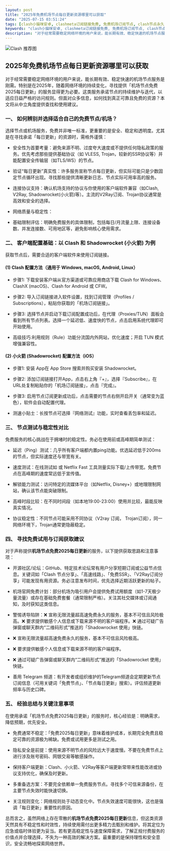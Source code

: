 ```yaml
---
layout: post
title: "2025年免费机场节点每日更新资源哪里可以获取"
date: "2025-07-15 03:51:24"
tags: [clash小猫咪安卓, clashmeta订阅链接免费, 免费机场订阅节点, clash节点永久多少钱, clash手机端突然用不了]
keywords: "clash小猫咪安卓, clashmeta订阅链接免费, 免费机场订阅节点, clash节点永久多少钱, clash手机端突然用不了"
description: "对于经常需要稳定网络环境的用户来说，能长期有效、稳定快速的机场节点服务是刚需。特别是在2025年，随着网络环境的持续变化，寻找提供「机场节点免费2025每日更新」的服务显得更为必要。这类服务承诺节点的持续维护与迭代，以适应日益严格的访问规则。但面对众多信息，如何找到真正可靠且免费的资源？本文将从中立角度提供查找和使用建议。"
---
```


![Clash 推荐图](https://clashjd.github.io/assets/img/稳定订阅机场推荐.png)

## 2025年免费机场节点每日更新资源哪里可以获取

对于经常需要稳定网络环境的用户来说，能长期有效、稳定快速的机场节点服务是刚需。特别是在2025年，随着网络环境的持续变化，寻找提供「机场节点免费2025每日更新」的服务显得更为必要。这类服务承诺节点的持续维护与迭代，以适应日益严格的访问规则。但面对众多信息，如何找到真正可靠且免费的资源？本文将从中立角度提供查找和使用建议。

### 一、 如何辨别并选择适合自己的免费节点/机场？

选择节点或机场服务，免费并非唯一标准，更重要的是安全、稳定和透明度。尤其是在寻找承诺「每日更新」的资源时，需格外谨慎：

- 安全性为首要考量：避免来源不明、过度夸大速度或不提供任何隐私政策的服务。优先考虑那些提供基础协议（如 VLESS, Trojan，较新的SSR协议等）并能配置安全传输层（如TLS/WS）的节点。

- 验证“每日更新”真实性：许多服务宣称节点每日更新，但实际可能只是少数固定节点循环出现。寻找那些提供清晰更新日志、节点实际可用率高的服务。

- 连接协议支持：确认机场支持的协议与你使用的客户端软件兼容（如Clash, V2Ray, Shadowrocket(小火箭)等）。主流的V2Ray订阅、Trojan协议通常是高效和安全的选择。

- 网络质量与稳定性：

- 基础限制评估：明确免费服务的具体限制，包括每日/月流量上限、连接设备数、并发连接数、可用地区等，避免影响核心使用需求。

### 二、 客户端配置基础：以 Clash 和 Shadowrocket (小火箭) 为例

获取节点后，需要合适的客户端软件来使用订阅链接。

#### (1) Clash 配置方法（通用于 Windows, macOS, Android, Linux）

- 步骤1: 下载安装客户端从官方渠道或可靠应用商店下载 Clash for Windows、ClashX (macOS)、Clash for Android 或 CFW。

- 步骤2: 导入订阅链接进入软件设置，找到订阅管理（Profiles / Subscriptions），粘贴你获取的「机场订阅链接」。

- 步骤3: 选择节点并启动下载订阅配置成功后，在代理（Proxies/TUN）面板会看到所有节点列表。选择一个延迟低、速度快的节点，点击启用系统代理即可开始使用。

- 高级技巧:利用规则（Rule）功能分流国内外网站，优化速度；开启 TUN 模式增强兼容性。

#### (2) 小火箭 (Shadowrocket) 配置方法（iOS）

- 步骤1: 安装 App在 App Store 搜索并购买安装 Shadowrocket。

- 步骤2: 添加订阅链接打开App，点击右上角『+』，选择『Subscribe』，在URL处复制粘贴你的「机场订阅链接」，点击『完成』。

- 步骤3: 启用节点订阅更新成功后，点击需要的节点右侧开启开关（通常变为蓝色），软件会自动配置代理。

- 测速小贴士：长按节点可选择『网络测试』功能，实时查看丢包率和延迟。

### 三、 节点测试与稳定性对比

免费服务的核心挑战在于拥堵时的稳定性。务必在使用前或高峰期简单测试：

- 延迟（Ping）测试：几乎所有客户端都内置ping功能。优选延迟低于200ms的节点，但实际速度还与带宽有关。

- 速度测试：在线测试如 或 Netflix Fast 工具测量实际下载/上传带宽。免费节点在高峰期的速度常远低于宣传值。

- 解锁能力测试：访问特定的流媒体平台（如Netflix, Disney+）或地理限制网站，确认该节点能突破限制。

- 高峰时段比较：在不同时间段（如本地19:00-23:00）使用并比较，最能反映真实情况。

- 协议稳定性：不同节点可能采用不同协议（V2ray 订阅， Trojan订阅），同一网络环境下，Trojan通常更隐蔽稳定。

### 四、 寻找免费试用与订阅获取建议

对于声称提供**机场节点免费2025每日更新**的服务，以下提供获取思路和注意事项：

- 开源社区/论坛：GitHub、特定技术论坛常有用户分享短期订阅或公益节点信息。关键词如「Clash 节点分享」、「高速线路」、「免费SSR」、「V2Ray订阅分享」可能发现有用资源。务必注意发布时间，优先选择近期活跃更新的帖子。

- 机场官网免费计划：部分机场为吸引用户会提供免费试用额度（如1-7天极少量流量）或存在基础免费套餐（通常限制严格）。关注其社交媒体或订阅通知，及时获知这类信息。

- 警惕诱导陷阱：❌ 宣称无限流量超高速免费永久的服务，基本不可信且风险极高。❌ 要求提供敏感个人信息或下载来源不明的客户端程序。❌ 通过可疑广告弹窗或聊天群内“二维码形式”推送的「Shadowrocket 使用」快链。

- ❌ 宣称无限流量超高速免费永久的服务，基本不可信且风险极高。

- ❌ 要求提供敏感个人信息或下载来源不明的客户端程序。

- ❌ 通过可疑广告弹窗或聊天群内“二维码形式”推送的「Shadowrocket 使用」快链。

- 善用 Telegram 频道：有开发者或组织维护的Telegram频道会定期更新节点订阅信息（可用关键词「免费节点」、「节点每日更新」搜索）。评估频道更新频率与历史口碑。

### 五、 经验总结与关键注意事项

在使用承诺「机场节点免费2025每日更新」的服务时，核心经验是：明确需求，降低预期，优先安全。

- 免费通常不稳定：「免费2025每日更新」意味着维护成本，长期完全免费且稳定可靠的资源极为稀缺。免费或试用更多是测试之用。

- 隐私安全是前提：使用来源不明节点的风险远大于速度慢。不要在免费节点上进行涉及账号密码、网银交易等敏感操作。

- 保持客户端更新：Clash、小火箭、V2Ray等客户端更新常带来性能改进或协议支持优化，确保及时更新。

- 多重备选方案：不要完全依赖单一免费服务节点。寻找多个可信来源备份，在主要节点失效时能快速切换。

- 关注规则变化：网络规则处于动态变化中。节点失效速度可能很快，这也是强调「每日更新」重要性的原因。

总而言之，虽然网络上存在零散的**机场节点免费2025每日更新**信息，但这类资源天然具有不稳定性和时效性，持续使用需付出更多精力去甄别和维护。将其定位为应急或临时体验更为妥当。若有更高稳定性与速度保障需求，了解正规付费服务的价值点并合理选择，不失为一种高效的解决方案。最重要的是保持理性和安全意识，安全流畅地探索网络世界。